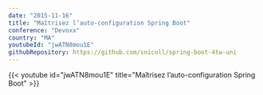 ```yaml
---
date: "2015-11-16"
title: "Maîtrisez l’auto-configuration Spring Boot"
conference: "Devoxx"
country: "MA"
youtubeId: "jwATN8mou1E"
githubRepository: https://github.com/snicoll/spring-boot-4tw-uni
---
```


{{< youtube id="jwATN8mou1E" title="Maîtrisez l’auto-configuration Spring Boot" >}} 
